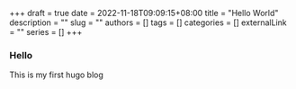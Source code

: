 +++ 
draft = true
date = 2022-11-18T09:09:15+08:00
title = "Hello World"
description = ""
slug = ""
authors = []
tags = []
categories = []
externalLink = ""
series = []
+++



### Hello

This is my first hugo blog
